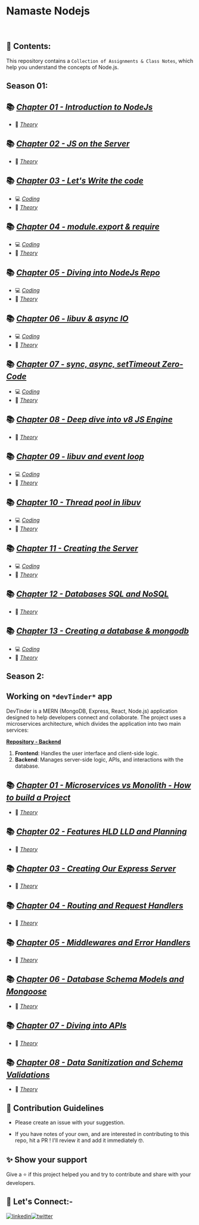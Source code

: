 # Namaste Nodejs
<br>

##  🎨 Contents:

This repository contains a `Collection of Assignments & Class Notes`, which help you understand the concepts of Node.js.

## **Season 01:** 

## 📚 [_Chapter 01 - Introduction to NodeJs_](https://github.com/akshadjaiswal/Namaste-Nodejs/tree/main/Chapter%2001-%20Introduction%20to%20NodeJs)

- 📖 [_Theory_](https://github.com/akshadjaiswal/Namaste-Nodejs/blob/main/Chapter%2001-%20Introduction%20to%20NodeJs/README.md)


## 📚 [_Chapter 02 - JS on the Server_](https://github.com/akshadjaiswal/Namaste-Nodejs/tree/main/Chapter%2002%20JS%20on%20the%20Server)

- 📖 [_Theory_](https://github.com/akshadjaiswal/Namaste-Nodejs/tree/main/Chapter%2002%20JS%20on%20the%20Server#namaste-nodejs---episode-2-summary)

## 📚 [_Chapter 03 - Let's Write the code_](https://github.com/akshadjaiswal/Namaste-Nodejs/tree/main/Chapter%2003%20-%20Let's%20Write%20the%20code)

- 💻 [_Coding_](https://github.com/akshadjaiswal/Namaste-Nodejs/tree/main/Chapter%2003%20-%20Let's%20Write%20the%20code/Code)
- 📖 [_Theory_](https://github.com/akshadjaiswal/Namaste-Nodejs/tree/main/Chapter%2003%20-%20Let's%20Write%20the%20code#namaste-nodejs---episode-3-summary)

## 📚 [_Chapter 04 - module.export & require_](https://github.com/akshadjaiswal/Namaste-Nodejs/tree/main/hapter%2004%20-%20module.export%20%26%20require)

- 💻 [_Coding_](https://github.com/akshadjaiswal/Namaste-Nodejs/tree/main/Chapter%2004%20-%20module.export%20%26%20require/Code)
- 📖 [_Theory_](https://github.com/akshadjaiswal/Namaste-Nodejs/tree/main/Chapter%2004%20-%20module.export%20%26%20require#namaste-nodejs---episode-4-summary)

## 📚 [_Chapter 05 - Diving into NodeJs Repo_](https://github.com/akshadjaiswal/Namaste-Nodejs/tree/main/Chapter%2005%20-%20Diving%20in%20to%20NodeJS%20github%20repo)

- 💻 [_Coding_](https://github.com/akshadjaiswal/Namaste-Nodejs/tree/main/Chapter%2005%20-%20Diving%20in%20to%20NodeJS%20github%20repo/Code)
- 📖 [_Theory_](https://github.com/akshadjaiswal/Namaste-Nodejs/tree/mainChapter%2005%20-%20Diving%20in%20to%20NodeJS%20github%20repo#episode-05--diving-into-the-nodejs-github-repo)

## 📚 [_Chapter 06 - libuv & async IO_](https://github.com/akshadjaiswal/Namaste-Nodejs/tree/main/Chapter%2006%20-%20libuv%20%26%20async%20IO)

- 💻 [_Coding_](https://github.com/akshadjaiswal/Namaste-Nodejs/tree/main/Chapter%2006%20-%20libuv%20%26%20async%20IO/Code)
- 📖 [_Theory_](https://github.com/akshadjaiswal/Namaste-Nodejs/tree/main/Chapter%2006%20-%20libuv%20%26%20async%20IO#episode-06-libuv-and-async-io)

## 📚 [_Chapter 07 - sync, async, setTimeout Zero-Code_](https://github.com/akshadjaiswal/Namaste-Nodejs/tree/main/Chapter%2007%20-%20sync%20async%2C%20setTimeout%20Zero%20-%20Code)

- 💻 [_Coding_](https://github.com/akshadjaiswal/Namaste-Nodejs/tree/main/Chapter%2007%20-%20sync%20async%2C%20setTimeout%20Zero%20-%20Code/Code)
- 📖 [_Theory_](https://github.com/akshadjaiswal/Namaste-Nodejs/tree/main/Chapter%2007%20-%20sync%20async%2C%20setTimeout%20Zero%20-%20Code#understanding-nodejs-v8-libuv-and-file-operations)

## 📚 [_Chapter 08 -  Deep dive into v8 JS Engine_](https://github.com/akshadjaiswal/Namaste-Nodejs/tree/main/Chapter%2008%20-%20%20Deep%20dive%20into%20v8%20JS%20Engine)

- 📖 [_Theory_](https://github.com/akshadjaiswal/Namaste-Nodejs/tree/main/Chapter%2008%20-%20%20Deep%20dive%20into%20v8%20JS%20Engine#v8-javascript-engine-code-execution-phases)

## 📚 [_Chapter 09 - libuv and event loop_](https://github.com/akshadjaiswal/Namaste-Nodejs/tree/main/Chapter%2009%20-%20libuv%20%26%20event%20loop)

- 💻 [_Coding_](https://github.com/akshadjaiswal/Namaste-Nodejs/tree/main/Chapter%2009%20-%20libuv%20%26%20event%20loop/Code)
- 📖 [_Theory_](https://github.com/akshadjaiswal/Namaste-Nodejs/tree/main/Chapter%2009%20-%20libuv%20%26%20event%20loop#understanding-libuv-and-event-loop)

## 📚 [_Chapter 10 - Thread pool in libuv_](https://github.com/akshadjaiswal/Namaste-Nodejs/tree/main/Chapter%2009%20-%20libuv%20%26%20event%20loop)

- 💻 [_Coding_](https://github.com/akshadjaiswal/Namaste-Nodejs/tree/main/Chapter%2010%20-%20Thread%20Pool%20in%20libuv/Code)
- 📖 [_Theory_](https://github.com/akshadjaiswal/Namaste-Nodejs/tree/main/Chapter%2010%20-%20Thread%20Pool%20in%20libuv)

## 📚 [_Chapter 11 - Creating the Server_](https://github.com/akshadjaiswal/Namaste-Nodejs/tree/main/Chapter%2011%20-%20Creating%20the%20Server)

- 💻 [_Coding_](https://github.com/akshadjaiswal/Namaste-Nodejs/tree/main/Chapter%2011%20-%20Creating%20the%20Server/Code)
- 📖 [_Theory_](https://github.com/akshadjaiswal/Namaste-Nodejs/tree/main/Chapter%2011%20-%20Creating%20the%20Server#creating-a-server)

## 📚 [_Chapter 12 - Databases SQL and NoSQL_](https://github.com/akshadjaiswal/Namaste-Nodejs/tree/main/Chapter%2012%20-%20Databases%20%20SQL%20and%20NoSQL)

- 📖 [_Theory_](https://github.com/akshadjaiswal/Namaste-Nodejs/tree/main/Chapter%2012%20-%20Databases%20%20SQL%20and%20NoSQL#creating-a-server-databases---sql--nosql)

## 📚 [_Chapter 13 - Creating a database & mongodb_](https://github.com/akshadjaiswal/Namaste-Nodejs/tree/main/Chapter%2013%20-%20Creating%20a%20database%20%26%20mongodb)

- 💻 [_Coding_](https://github.com/akshadjaiswal/Namaste-Nodejs/tree/main/Chapter%2013%20-%20Creating%20a%20database%20%26%20mongodb/Code)
- 📖 [_Theory_](https://github.com/akshadjaiswal/Namaste-Nodejs/tree/main/Chapter%2013%20-%20Creating%20a%20database%20%26%20mongodb#creating-a-database--mongodb)

##  **Season 2:**

## Working on `*devTinder*` app

DevTinder is a MERN (MongoDB, Express, React, Node.js) application designed to help developers connect and collaborate. The project uses a microservices architecture, which divides the application into two main services:

**[Repository - Backend](https://github.com/akshadjaiswal/devTinder-backend)** 

1. **Frontend**: Handles the user interface and client-side logic.
2. **Backend**: Manages server-side logic, APIs, and interactions with the database.

## 📚 [_Chapter 01 - Microservices vs Monolith - How to build a Project_](https://github.com/akshadjaiswal/Namaste-Nodejs/tree/main/Chapter%20S2%2001%20Microservices%20vs%20Monolith%20-%20How%20to%20build%20a%20project)

- 📖 [_Theory_](https://github.com/akshadjaiswal/Namaste-Nodejs/tree/main/Chapter%20S2%2001%20Microservices%20vs%20Monolith%20-%20How%20to%20build%20a%20project/README.md)

## 📚 [_Chapter 02 - Features HLD LLD and Planning_](https://github.com/akshadjaiswal/Namaste-Nodejs/tree/main/Chapter%20S2%2002%20Features%2C%20HLD%20%20LLD%20and%20Planning)

- 📖 [_Theory_](https://github.com/akshadjaiswal/Namaste-Nodejs/tree/main/Chapter%20S2%2002%20Features%2C%20HLD%20%20LLD%20and%20Planning/README.md)

## 📚 [_Chapter 03 - Creating Our Express Server_](https://github.com/akshadjaiswal/Namaste-Nodejs/tree/main/Chapter%20S2%2003%20Creating%20our%20Express%20server)

- 📖 [_Theory_](https://github.com/akshadjaiswal/Namaste-Nodejs/tree/main/Chapter%20S2%2003%20Creating%20our%20Express%20server/README.md)

## 📚 [_Chapter 04 - Routing and Request Handlers_](https://github.com/akshadjaiswal/Namaste-Nodejs/tree/main/Chapter%20S2%2004%20Routing%20and%20Request%20handlers)

- 📖 [_Theory_](https://github.com/akshadjaiswal/Namaste-Nodejs/tree/main//Chapter%20S2%2004%20Routing%20and%20Request%20handlers/README.md)

## 📚 [_Chapter 05 - Middlewares and Error Handlers_](https://github.com/akshadjaiswal/Namaste-Nodejs/tree/main/Chapter%20S2%2005%20Middlewares%20and%20Error%20Handlers)

- 📖 [_Theory_](https://github.com/akshadjaiswal/Namaste-Nodejs/tree/main/Chapter%20S2%2005%20Middlewares%20and%20Error%20Handlers/README.md)

## 📚 [_Chapter 06 - Database Schema Models and Mongoose_](https://github.com/akshadjaiswal/Namaste-Nodejs/tree/main/Chapter%20S2%2006%20Database%2C%20Schema%2C%20Models%20%26%20Mongoose)

- 📖 [_Theory_](https://github.com/akshadjaiswal/Namaste-Nodejs/tree/main/Chapter%20S2%2006%20Database%2C%20Schema%2C%20Models%20%26%20Mongoose/README.md)

## 📚 [_Chapter 07 - Diving into APIs_](https://github.com/akshadjaiswal/Namaste-Nodejs/tree/main/Chapter%20S2%2007%20Diving%20into%20APIs)

- 📖 [_Theory_](https://github.com/akshadjaiswal/Namaste-Nodejs/tree/main/Chapter%20S2%2007%20Diving%20into%20APIs/README.md)

## 📚 [_Chapter 08 - Data Sanitization and Schema Validations_](https://github.com/akshadjaiswal/Namaste-Nodejs/tree/main/Chapter%20S2%2008%20Data%20Sanitization%20%26%20Schema%20Validations)

- 📖 [_Theory_](https://github.com/akshadjaiswal/Namaste-Nodejs/tree/main/Chapter%20S2%2008%20Data%20Sanitization%20%26%20Schema%20Validations/README.md)
## 🤝 Contribution Guidelines

- Please create an issue with your suggestion.

- If you have notes of your own, and are interested in contributing to this repo, hit a PR ! I'll review it and add it immediately 🤓.


## ✨ Show your support

Give a ⭐️ if this project helped you and try to contribute and share with your developers.

## 🔗 Let's Connect:-

[![linkedin](https://img.shields.io/badge/LinkedIn-0077B5?style=for-the-badge&logo=linkedin&logoColor=white)](https://www.linkedin.com/in/akshadsantoshjaiswal)[![twitter](https://img.shields.io/badge/Twitter-1DA1F2?style=for-the-badge&logo=twitter&logoColor=white)](https://twitter.com/akshad_999)
